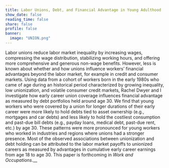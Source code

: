 ```yaml
---
title: Labor Unions, Debt, and Financial Advantage in Young Adulthood
show_date: false
reading_time: false
share: false
profile: false
banner:
  image: "UNION.png"
---
```

Labor unions reduce labor market inequality by increasing wages, compressing the wage distribution, stabilizing working hours, and offering more comprehensive and generous non-wage benefits. However, less is known about whether and how unions influence workers’ financial advantages beyond the labor market, for example in credit and consumer markets. Using data from a cohort of workers born in the early 1980s who came of age during an historical period characterized by growing inequality, low unionization, and volatile consumer credit markets, Rachel Dwyer and I investigate how early career union coverage influences financial advantage as measured by debt portfolios held around age 30. We find that young workers who were covered by a union for longer durations of their early career were more likely to hold debts tied to asset ownership (e.g., mortgages and car debts) and less likely to hold the costliest consumption and past-due bill debts (e.g., payday loans, medical debt, past-due rent, etc.) by age 30. These patterns were more pronounced for young workers who worked in industries and regions where unions had a stronger presence. Most of the observed associations between unionization and debt holding can be attributed to the labor market payoffs to unionized careers as measured by advantages in cumulative early career earnings from age 18 to age 30. This paper is forthcoming in _Work and Occupations_.__  
